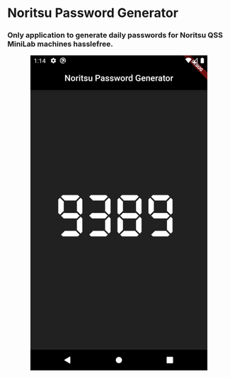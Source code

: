 # Noritsu Password Generator

### Only application to generate daily passwords for Noritsu QSS MiniLab machines hasslefree.

<p align="center">
<img src="images/screenshot_1.png" width="400">
</p>
